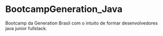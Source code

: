 # BootcampGeneration_Java
Bootcamp da Generation Brasil com o intuito de formar desenvolvedores java junior fullstack.
